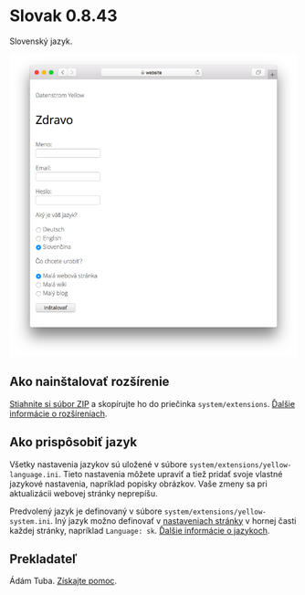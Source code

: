 # Slovak 0.8.43

Slovenský jazyk.

<p align="center"><img src="SCREENSHOT.png" alt="Snímka obrazovky"></p>

## Ako nainštalovať rozšírenie

[Stiahnite si súbor ZIP](https://github.com/annaesvensson/yellow-language/raw/main/downloads/slovak.zip) a skopírujte ho do priečinka `system/extensions`. [Ďalšie informácie o rozšíreniach](https://github.com/annaesvensson/yellow-update).

## Ako prispôsobiť jazyk

Všetky nastavenia jazykov sú uložené v súbore `system/extensions/yellow-language.ini`. Tieto nastavenia môžete upraviť a tiež pridať svoje vlastné jazykové nastavenia, napríklad popisky obrázkov. Vaše zmeny sa pri aktualizácii webovej stránky neprepíšu.

Predvolený jazyk je definovaný v súbore `system/extensions/yellow-system.ini`. Iný jazyk možno definovať v [nastaveniach stránky](https://github.com/annaesvensson/yellow-core#settings-page) v hornej časti každej stránky, napríklad `Language: sk`. [Ďalšie informácie o jazykoch](https://datenstrom.se/yellow/help/how-to-customise-a-language).

## Prekladateľ

Ádám Tuba. [Získajte pomoc](https://datenstrom.se/yellow/help/).
